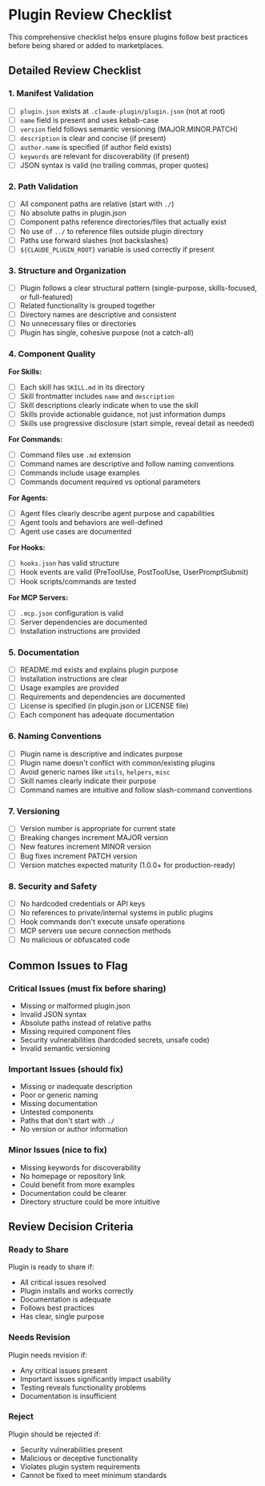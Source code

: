 # Plugin Review Checklist

This comprehensive checklist helps ensure plugins follow best practices before being shared or added to marketplaces.

## Detailed Review Checklist

### 1. Manifest Validation
- [ ] `plugin.json` exists at `.claude-plugin/plugin.json` (not at root)
- [ ] `name` field is present and uses kebab-case
- [ ] `version` field follows semantic versioning (MAJOR.MINOR.PATCH)
- [ ] `description` is clear and concise (if present)
- [ ] `author.name` is specified (if author field exists)
- [ ] `keywords` are relevant for discoverability (if present)
- [ ] JSON syntax is valid (no trailing commas, proper quotes)

### 2. Path Validation
- [ ] All component paths are relative (start with `./`)
- [ ] No absolute paths in plugin.json
- [ ] Component paths reference directories/files that actually exist
- [ ] No use of `../` to reference files outside plugin directory
- [ ] Paths use forward slashes (not backslashes)
- [ ] `${CLAUDE_PLUGIN_ROOT}` variable is used correctly if present

### 3. Structure and Organization
- [ ] Plugin follows a clear structural pattern (single-purpose, skills-focused, or full-featured)
- [ ] Related functionality is grouped together
- [ ] Directory names are descriptive and consistent
- [ ] No unnecessary files or directories
- [ ] Plugin has single, cohesive purpose (not a catch-all)

### 4. Component Quality

**For Skills:**
- [ ] Each skill has `SKILL.md` in its directory
- [ ] Skill frontmatter includes `name` and `description`
- [ ] Skill descriptions clearly indicate when to use the skill
- [ ] Skills provide actionable guidance, not just information dumps
- [ ] Skills use progressive disclosure (start simple, reveal detail as needed)

**For Commands:**
- [ ] Command files use `.md` extension
- [ ] Command names are descriptive and follow naming conventions
- [ ] Commands include usage examples
- [ ] Commands document required vs optional parameters

**For Agents:**
- [ ] Agent files clearly describe agent purpose and capabilities
- [ ] Agent tools and behaviors are well-defined
- [ ] Agent use cases are documented

**For Hooks:**
- [ ] `hooks.json` has valid structure
- [ ] Hook events are valid (PreToolUse, PostToolUse, UserPromptSubmit)
- [ ] Hook scripts/commands are tested

**For MCP Servers:**
- [ ] `.mcp.json` configuration is valid
- [ ] Server dependencies are documented
- [ ] Installation instructions are provided

### 5. Documentation
- [ ] README.md exists and explains plugin purpose
- [ ] Installation instructions are clear
- [ ] Usage examples are provided
- [ ] Requirements and dependencies are documented
- [ ] License is specified (in plugin.json or LICENSE file)
- [ ] Each component has adequate documentation

### 6. Naming Conventions
- [ ] Plugin name is descriptive and indicates purpose
- [ ] Plugin name doesn't conflict with common/existing plugins
- [ ] Avoid generic names like `utils`, `helpers`, `misc`
- [ ] Skill names clearly indicate their purpose
- [ ] Command names are intuitive and follow slash-command conventions

### 7. Versioning
- [ ] Version number is appropriate for current state
- [ ] Breaking changes increment MAJOR version
- [ ] New features increment MINOR version
- [ ] Bug fixes increment PATCH version
- [ ] Version matches expected maturity (1.0.0+ for production-ready)

### 8. Security and Safety
- [ ] No hardcoded credentials or API keys
- [ ] No references to private/internal systems in public plugins
- [ ] Hook commands don't execute unsafe operations
- [ ] MCP servers use secure connection methods
- [ ] No malicious or obfuscated code

## Common Issues to Flag

### Critical Issues (must fix before sharing)
- Missing or malformed plugin.json
- Invalid JSON syntax
- Absolute paths instead of relative paths
- Missing required component files
- Security vulnerabilities (hardcoded secrets, unsafe code)
- Invalid semantic versioning

### Important Issues (should fix)
- Missing or inadequate description
- Poor or generic naming
- Missing documentation
- Untested components
- Paths that don't start with `./`
- No version or author information

### Minor Issues (nice to fix)
- Missing keywords for discoverability
- No homepage or repository link
- Could benefit from more examples
- Documentation could be clearer
- Directory structure could be more intuitive

## Review Decision Criteria

### Ready to Share
Plugin is ready to share if:
- All critical issues resolved
- Plugin installs and works correctly
- Documentation is adequate
- Follows best practices
- Has clear, single purpose

### Needs Revision
Plugin needs revision if:
- Any critical issues present
- Important issues significantly impact usability
- Testing reveals functionality problems
- Documentation is insufficient

### Reject
Plugin should be rejected if:
- Security vulnerabilities present
- Malicious or deceptive functionality
- Violates plugin system requirements
- Cannot be fixed to meet minimum standards
